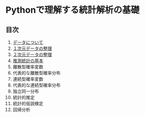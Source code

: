 # Pythonで理解する統計解析の基礎

## 目次
1. [データについて](./ch01/)
2. [１次元データの整理](./ch02/)
3. [２次元データの整理](./ch03/)
4. [推測統計の基本](./ch04/)
5. 離散型確率変数
6. 代表的な離散型確率分布
7. 連続型確率変数
8. 代表的な連続型確率分布
9. 独立同一分布
10. 統計的推定
11. 統計的仮説検定
12. 回帰分析
